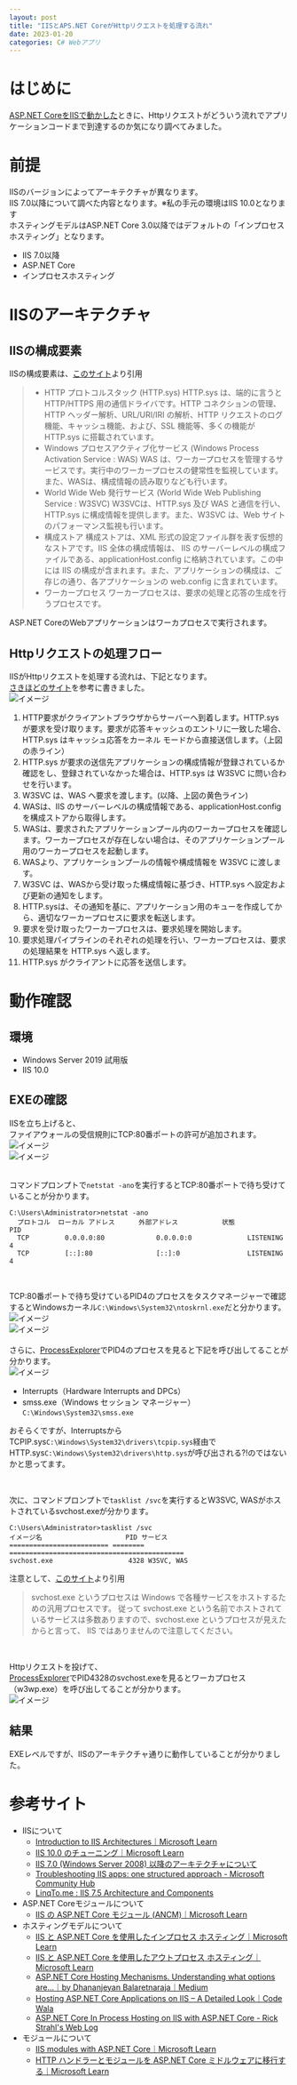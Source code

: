 ```yaml
---
layout: post
title: "IISとAPS.NET CoreがHttpリクエストを処理する流れ"
date: 2023-01-20
categories: C# Webアプリ
---
```

# はじめに
[ASP.NET CoreをIISで動かした](https://tatsuichi.github.io/blog/c%23/web%E3%82%A2%E3%83%97%E3%83%AA/2023/01/06/ASP.NET-Core-.NET-7.0-%E3%82%92IIS%E3%81%AB%E3%83%87%E3%83%97%E3%83%AD%E3%82%A4%E3%81%99%E3%82%8B%E6%89%8B%E9%A0%86.html)ときに、Httpリクエストがどういう流れでアプリケーションコードまで到達するのか気になり調べてみました。<br>


# 前提
IISのバージョンによってアーキテクチャが異なります。<br>
IIS 7.0以降について調べた内容となります。※私の手元の環境はIIS 10.0となります<br>
ホスティングモデルはASP.NET Core 3.0以降ではデフォルトの「インプロセスホスティング」となります。
+ IIS 7.0以降
+ ASP.NET Core
+ インプロセスホスティング

# IISのアーキテクチャ
## IISの構成要素
IISの構成要素は、[このサイト](https://social.msdn.microsoft.com/Forums/ja-JP/361e9953-742a-4418-a2fb-e8112fafa319/iis-70-windows-server-2008?forum=iissupportteamja)より引用<br>
> + HTTP プロトコルスタック (HTTP.sys)
HTTP.sys は、端的に言うと HTTP/HTTPS 用の通信ドライバです。HTTP コネクションの管理、HTTP ヘッダー解析、URL/URI/IRI の解析、HTTP リクエストのログ機能、キャッシュ機能、および、SSL 機能等、多くの機能が HTTP.sys に搭載されています。
> + Windows プロセスアクティブ化サービス (Windows Process Activation Service : WAS)
WAS は、ワーカープロセスを管理するサービスです。実行中のワーカープロセスの健常性を監視しています。また、WASは、構成情報の読み取りなども行います。
> + World Wide Web 発行サービス (World Wide Web Publishing Service : W3SVC)
W3SVCは、HTTP.sys 及び WAS と通信を行い、HTTP.sys に構成情報を提供します。また、W3SVC は、Web サイトのパフォーマンス監視も行います。
> + 構成ストア
構成ストアは、XML 形式の設定ファイル群を表す仮想的なストアです。IIS 全体の構成情報は、 IIS のサーバーレベルの構成ファイルである、applicationHost.config に格納されています。この中には IIS の構成が含まれます。また、アプリケーションの構成は、ご存じの通り、各アプリケーションの web.config に含まれています。
> + ワーカープロセス
ワーカープロセスは、要求の処理と応答の生成を行うプロセスです。

ASP.NET CoreのWebアプリケーションはワーカプロセスで実行されます。

## Httpリクエストの処理フロー
IISがHttpリクエストを処理する流れは、下記となります。<br>
[さきほどのサイト](https://social.msdn.microsoft.com/Forums/ja-JP/361e9953-742a-4418-a2fb-e8112fafa319/iis-70-windows-server-2008?forum=iissupportteamja)を参考に書きました。<br>
![イメージ](/blog/assets/img/IISとASP.NETCOREのHttpリクエスト処理フロー.png)
1. HTTP要求がクライアントブラウザからサーバーへ到着します。HTTP.sys が要求を受け取ります。要求が応答キャッシュのエントリに一致した場合、HTTP.sys はキャッシュ応答をカーネル モードから直接送信します。（上図の赤ライン）
2. HTTP.sys が要求の送信先アプリケーションの構成情報が登録されているか確認をし、登録されていなかった場合は、HTTP.sys は W3SVC に問い合わせを行います。
3. W3SVC は、WAS へ要求を渡します。(以降、上図の黄色ライン)
4. WASは、IIS のサーバーレベルの構成情報である、applicationHost.config を構成ストアから取得します。
5. WASは、要求されたアプリケーションプール内のワーカープロセスを確認します。ワーカープロセスが存在しない場合は、そのアプリケーションプール用のワーカープロセスを起動します。
6. WASより、アプリケーションプールの情報や構成情報を W3SVC に渡します。
7. W3SVC は、WASから受け取った構成情報に基づき、HTTP.sys へ設定および更新の通知をします。
8. HTTP.sysは、その通知を基に、アプリケーション用のキューを作成してから、適切なワーカープロセスに要求を転送します。
9.  要求を受け取ったワーカープロセスは、要求処理を開始します。
10. 要求処理パイプラインのそれぞれの処理を行い、ワーカープロセスは、要求の処理結果を HTTP.sys へ返します。
11. HTTP.sys がクライアントに応答を送信します。

# 動作確認
## 環境
+ Windows Server 2019 試用版
+ IIS 10.0

## EXEの確認
IISを立ち上げると、<br>
ファイアウォールの受信規則にTCP:80番ポートの許可が追加されます。<br>
![イメージ](/blog/assets/img/受信規則80ポートの一覧.png)<br>
![イメージ](/blog/assets/img/受信規則80ポートのプロパティ.png)<br>
<br>

コマンドプロンプトで`netstat -ano`を実行するとTCP:80番ポートで待ち受けていることが分かります。
```text
C:\Users\Administrator>netstat -ano
  プロトコル  ローカル アドレス      外部アドレス           状態            PID
  TCP         0.0.0.0:80             0.0.0.0:0              LISTENING       4
  TCP         [::]:80                [::]:0                 LISTENING       4
```
<br>

TCP:80番ポートで待ち受けているPID4のプロセスをタスクマネージャーで確認するとWindowsカーネル`C:\Windows\System32\ntoskrnl.exe`だと分かります。<br>
![イメージ](/blog/assets/img/PID4のプロセス.png)<br>
![イメージ](/blog/assets/img/PID4のプロセスのプロパティ.png)<br>
<br>
さらに、[ProcessExplorer](https://learn.microsoft.com/ja-jp/sysinternals/downloads/process-explorer)でPID4のプロセスを見ると下記を呼び出してることが分かります。<br>
![イメージ](/blog/assets/img/PID4%E3%81%AE%E8%A9%B3%E7%B4%B0.png)
+ Interrupts（Hardware Interrupts and DPCs）
+ smss.exe（Windows セッション マネージャー）`C:\Windows\System32\smss.exe`

おそらくですが、InterruptsからTCPIP.sys`C:\Windows\System32\drivers\tcpip.sys`経由でHTTP.sys`C:\Windows\System32\drivers\http.sys`が呼び出される?!のではないかと思ってます。

<br>

次に、コマンドプロンプトで`tasklist /svc`を実行するとW3SVC, WASがホストされているsvchost.exeが分かります。
```
C:\Users\Administrator>tasklist /svc
イメージ名                     PID サービス
========================= ======== ============================================
svchost.exe                   4328 W3SVC, WAS
```
注意として、[このサイト](https://aspnet.keicode.com/aspnet/aspnet-apppool.php)より引用
> svchost.exe というプロセスは Windows で各種サービスをホストするための汎用プロセスです。 従って svchost.exe という名前でホストされているサービスは多数ありますので、svchost.exe というプロセスが見えたからと言って、 IIS ではありませんので注意してください。

<br>

Httpリクエストを投げて、<br>
[ProcessExplorer](https://learn.microsoft.com/ja-jp/sysinternals/downloads/process-explorer)でPID4328のsvchost.exeを見るとワーカプロセス（w3wp.exe）を呼び出してることが分かります。<br>
![イメージ](/blog/assets/img/ワーカプロセスの呼び出し.png)

## 結果
EXEレベルですが、IISのアーキテクチャ通りに動作していることが分かりました。

# 参考サイト
+ IISについて
  + [Introduction to IIS Architectures｜Microsoft Learn](https://learn.microsoft.com/en-us/iis/get-started/introduction-to-iis/introduction-to-iis-architecture)
  + [IIS 10.0 のチューニング｜Microsoft Learn](https://learn.microsoft.com/ja-jp/windows-server/administration/performance-tuning/role/web-server/tuning-iis-10)
  + [IIS 7.0 (Windows Server 2008) 以降のアーキテクチャについて](https://social.msdn.microsoft.com/Forums/ja-JP/361e9953-742a-4418-a2fb-e8112fafa319/iis-70-windows-server-2008?forum=iissupportteamja)
  + [Troubleshooting IIS apps: one structured approach - Microsoft Community Hub](https://techcommunity.microsoft.com/t5/iis-support-blog/troubleshooting-iis-apps-one-structured-approach/ba-p/952027)
  + [LinqTo.me : IIS 7.5 Architecture and Components ](http://linqto.me/n/IISArchitecture)
+ ASP.NET Coreモジュールについて
  + [IIS の ASP.NET Core モジュール (ANCM)｜Microsoft Learn](https://learn.microsoft.com/ja-jp/aspnet/core/host-and-deploy/aspnet-core-module?view=aspnetcore-7.0)
+ ホスティングモデルについて
  + [IIS と ASP.NET Core を使用したインプロセス ホスティング｜Microsoft Learn](https://learn.microsoft.com/ja-jp/aspnet/core/host-and-deploy/iis/in-process-hosting?view=aspnetcore-7.0)
  + [IIS と ASP.NET Core を使用したアウトプロセス ホスティング｜Microsoft Learn](https://learn.microsoft.com/ja-jp/aspnet/core/host-and-deploy/iis/out-of-process-hosting?view=aspnetcore-7.0)
  + [ASP.NET Core Hosting Mechanisms. Understanding what options are…｜by Dhananjeyan Balaretnaraja｜Medium](https://medium.com/@sdbala/asp-net-core-hosting-mechanisms-2993077f1fed)
  + [Hosting ASP.NET Core Applications on IIS – A Detailed Look｜Code Wala](https://codewala.net/2019/01/29/hosting-asp-net-core-applications-in-iis/)
  + [ASP.NET Core In Process Hosting on IIS with ASP.NET Core - Rick Strahl's Web Log](https://weblog.west-wind.com/posts/2019/Mar/16/ASPNET-Core-Hosting-on-IIS-with-ASPNET-Core-22)
+ モジュールについて
  + [IIS modules with ASP.NET Core｜Microsoft Learn](https://learn.microsoft.com/en-us/aspnet/core/host-and-deploy/iis/modules?view=aspnetcore-2.1)
  + [HTTP ハンドラーとモジュールを ASP.NET Core ミドルウェアに移行する｜Microsoft Learn](https://learn.microsoft.com/ja-jp/aspnet/core/migration/http-modules?view=aspnetcore-7.0)